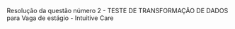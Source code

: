 Resolução da questão número 2 - TESTE DE TRANSFORMAÇÃO DE DADOS
para Vaga de estágio - Intuitive Care
